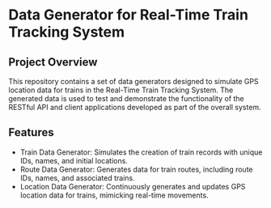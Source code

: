 # Data Generator for Real-Time Train Tracking System
## Project Overview
This repository contains a set of data generators designed to simulate GPS location data for trains in the Real-Time Train Tracking System. The generated data is used to test and demonstrate the functionality of the RESTful API and client applications developed as part of the overall system.

## Features
- Train Data Generator: Simulates the creation of train records with unique IDs, names, and initial locations.
- Route Data Generator: Generates data for train routes, including route IDs, names, and associated trains.
- Location Data Generator: Continuously generates and updates GPS location data for trains, mimicking real-time movements.
